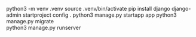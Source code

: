 python3 -m venv .venv
source .venv/bin/activate
pip install django
django-admin startproject config .
python3 manage.py startapp app 
python3 manage.py migrate     
python3 manage.py runserver
